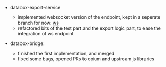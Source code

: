 - databox-export-service
  - implemented websocket version of the endpoint, kept in a seperate branch for now: [ws](https://github.com/me-box/databox-export-service/tree/ws)
  - refactored bits of the test part and the export logic part, to ease the integration of ws endpoint

- databox-bridge:
  - finished the first implementation, and merged
  - fixed some bugs, opened PRs to opium and upstream js libraries

